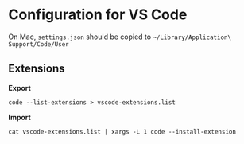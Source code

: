 # Configuration for VS Code

On Mac, `settings.json` should be copied to `~/Library/Application\ Support/Code/User`

## Extensions

**Export**

```
code --list-extensions > vscode-extensions.list
```

**Import**

```
cat vscode-extensions.list | xargs -L 1 code --install-extension
```
